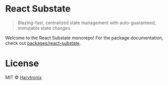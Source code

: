 # React Substate

> Blazing-fast, centralized state management with auto-guaranteed, immutable state changes

Welcome to the React Substate monorepo! For the package documentation, check out [packages/react-substate]('packages/react-substate').

# License

MIT © [Harvtronix](https://github.com/Harvtronix)
